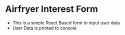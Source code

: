 # Airfryer Interest Form

- This is a simple React Based form to input user data
- User Data is printed to console
